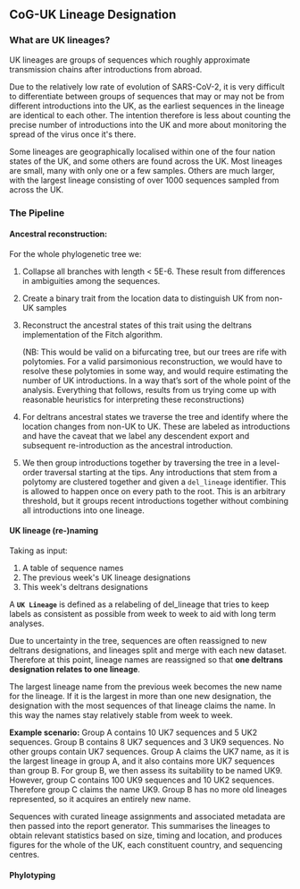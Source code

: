 ## CoG-UK Lineage Designation

### What are UK lineages?

UK lineages are groups of sequences which roughly approximate transmission chains after introductions from abroad. 

Due to the relatively low rate of evolution of SARS-CoV-2, it is very difficult to differentiate between groups of sequences that may or may not be from different introductions into the UK, as the earliest sequences in the lineage are identical to each other. The intention therefore is less about counting the precise number of introductions into the UK and more about monitoring the spread of the virus once it's there.

Some lineages are geographically localised within one of the four nation states of the UK, and some others are found across the UK. Most lineages are small, many with only one or a few samples. Others are much larger, with the largest lineage consisting of over 1000 sequences sampled from across the UK.   

### The Pipeline

#### Ancestral reconstruction:

For the whole phylogenetic tree we:

1. Collapse all branches with length < 5E-6. These result from differences in ambiguities among the sequences.

2. Create a binary trait from the location data to distinguish UK from non-UK samples

3. Reconstruct the ancestral states of this trait using the deltrans implementation of the Fitch algorithm.

	(NB: This would be valid on a bifurcating tree, but our trees are rife with polytomies.  For a valid parsimonious reconstruction, we would have to resolve these polytomies in some way, and would require estimating the number of UK introductions. In a way that’s sort of the whole point of the analysis. Everything that follows, results from us trying come up with reasonable heuristics for interpreting these reconstructions)
	
4. For deltrans ancestral states we traverse the tree and identify where the location changes from non-UK to UK. These are labeled as introductions and have the caveat that we label any descendent export and subsequent re-introduction as the ancestral introduction.

5. We then group introductions together by traversing the tree in a level-order traversal starting at the tips. Any introductions that stem from a polytomy are clustered together and given a `del_lineage` identifier.  This is allowed to happen once on every path to the root.  This is an arbitrary threshold, but it groups recent introductions together without combining all introductions into one lineage.

#### UK lineage (re-)naming

Taking as input:

1. A table of sequence names
2. The previous week's UK lineage designations 
3. This week's deltrans designations

A **`UK Lineage`** is defined as a relabeling of del_lineage that tries to keep labels as consistent as possible from week to week to aid with long term analyses.

Due to uncertainty in the tree, sequences are often reassigned to new deltrans designations, and lineages split and merge with each new dataset. Therefore at this point, lineage names are reassigned so that **one deltrans designation relates to one lineage**. 

The largest lineage name from the previous week becomes the new name for the lineage. 
If it is the largest in more than one new designation, the designation with the most sequences of that lineage claims the name. In this way the names stay relatively stable from week to week.

**Example scenario:** 
Group A contains 10 UK7 sequences and 5 UK2 sequences. Group B contains 8 UK7 sequences and 3 UK9 sequences. No other groups contain UK7 sequences. Group A claims the UK7 name, as it is the largest lineage in group A, and it also contains more UK7 sequences than group B. 
For group B, we then assess its suitability to be named UK9.  However, group C contains 100 UK9 sequences and 10 UK2 sequences. Therefore group C claims the name UK9. Group B has no more old lineages represented, so it acquires an entirely new name.

Sequences with curated lineage assignments and associated metadata are then passed into the report generator. This summarises the lineages to obtain relevant statistics based on size, timing and location, and produces figures for the whole of the UK, each constituent country, and sequencing centres.




#### Phylotyping




